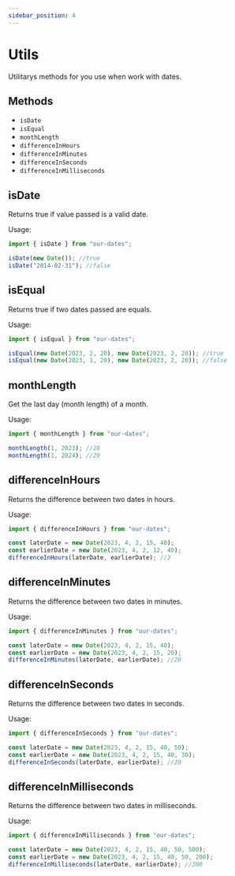 ```yaml
---
sidebar_position: 4
---
```


# Utils

Utilitarys methods for you use when work with dates.

## Methods

- `isDate`
- `isEqual`
- `monthLength`
- `differenceInHours`
- `differenceInMinutes`
- `differenceInSeconds`
- `differenceInMilliseconds`

## isDate

Returns true if value passed is a valid date.

Usage:
```javascript
import { isDate } from "our-dates";

isDate(new Date()); //true
isDate("2014-02-31"); //false
```

## isEqual

Returns true if two dates passed are equals.

Usage:
```javascript
import { isEqual } from "our-dates";

isEqual(new Date(2023, 2, 20), new Date(2023, 2, 20)); //true
isEqual(new Date(2023, 1, 20), new Date(2023, 2, 20)); //false
```

## monthLength

Get the last day (month length) of a month.

Usage:
```javascript
import { monthLength } from "our-dates";

monthLength(1, 2023); //28
monthLength(1, 2024); //29
```

## differenceInHours

Returns the difference between two dates in hours.

Usage:
```javascript
import { differenceInHours } from "our-dates";

const laterDate = new Date(2023, 4, 2, 15, 40);
const earlierDate = new Date(2023, 4, 2, 12, 40);
differenceInHours(laterDate, earlierDate); //3
```

## differenceInMinutes

Returns the difference between two dates in minutes.

Usage:
```javascript
import { differenceInMinutes } from "our-dates";

const laterDate = new Date(2023, 4, 2, 15, 40);
const earlierDate = new Date(2023, 4, 2, 15, 20);
differenceInMinutes(laterDate, earlierDate); //20
```

## differenceInSeconds

Returns the difference between two dates in seconds.

Usage:
```javascript
import { differenceInSeconds } from "our-dates";

const laterDate = new Date(2023, 4, 2, 15, 40, 50);
const earlierDate = new Date(2023, 4, 2, 15, 40, 30);
differenceInSeconds(laterDate, earlierDate); //20
```

## differenceInMilliseconds

Returns the difference between two dates in milliseconds.

Usage:
```javascript
import { differenceInMilliseconds } from "our-dates";

const laterDate = new Date(2023, 4, 2, 15, 40, 50, 500);
const earlierDate = new Date(2023, 4, 2, 15, 40, 50, 200);
differenceInMilliseconds(laterDate, earlierDate); //300
```
